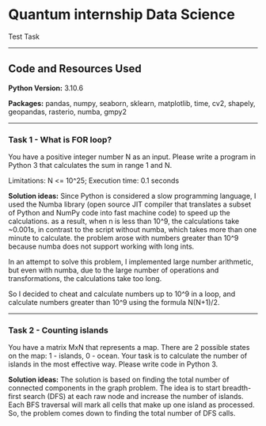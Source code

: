 # Quantum internship Data Science
 Test Task

---

## Code and Resources Used

**Python Version:** 3.10.6

**Packages:** pandas, numpy, seaborn, sklearn, matplotlib, time, cv2, shapely, geopandas, rasterio, numba, gmpy2

---

### Task 1 - What is FOR loop?
You have a positive integer number N as an input. Please write a program in Python 3 that calculates the sum in range 1 and N.

Limitations:
N <= 10^25;
Execution time: 0.1 seconds

**Solution ideas:**
Since Python is considered a slow programming language, I used the Numba library (open source JIT compiler that translates a subset of Python and NumPy code into fast machine code) to speed up the calculations. as a result, when n is less than 10^9, the calculations take ~0.001s, in contrast to the script without numba, which takes more than one minute to calculate.
the problem arose with numbers greater than 10^9 because numba does not support working with long ints.

In an attempt to solve this problem, I implemented large number arithmetic, but even with numba, due to the large number of operations and transformations, the calculations take too long.

So I decided to cheat and calculate numbers up to 10^9 in a loop, and calculate numbers greater than 10^9 using the formula N(N+1)/2.

---

### Task 2 - Counting islands
You have a matrix MxN that represents a map. There are 2 possible states on the map: 1 - islands, 0 - ocean. Your task is to calculate the number of islands in the most effective way. Please write code in Python 3.

**Solution ideas:**
The solution is based on finding the total number of connected components in the graph problem. The idea is to start breadth-first search (DFS) at each raw node and increase the number of islands. Each BFS traversal will mark all cells that make up one island as processed. So, the problem comes down to finding the total number of DFS calls.